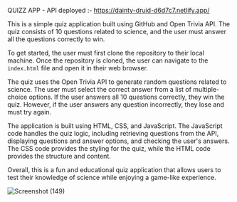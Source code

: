 QUIZZ APP - API  deployed :-  https://dainty-druid-d6d7c7.netlify.app/

This is a simple quiz application built using GitHub and Open Trivia API. The quiz consists of 10 questions related to science, and the user must answer all the questions correctly to win.

To get started, the user must first clone the repository to their local machine. Once the repository is cloned, the user can navigate to the `index.html` file and open it in their web browser.

The quiz uses the Open Trivia API to generate random questions related to science. The user must select the correct answer from a list of multiple-choice options. If the user answers all 10 questions correctly, they win the quiz. However, if the user answers any question incorrectly, they lose and must try again.

The application is built using HTML, CSS, and JavaScript. The JavaScript code handles the quiz logic, including retrieving questions from the API, displaying questions and answer options, and checking the user's answers. The CSS code provides the styling for the quiz, while the HTML code provides the structure and content.

Overall, this is a fun and educational quiz application that allows users to test their knowledge of science while enjoying a game-like experience.

![Screenshot (149)](https://github.com/ritikZ18/DI_VIP/assets/116812243/512ce72f-ea79-4a2d-b140-7f06ac63d88b)

